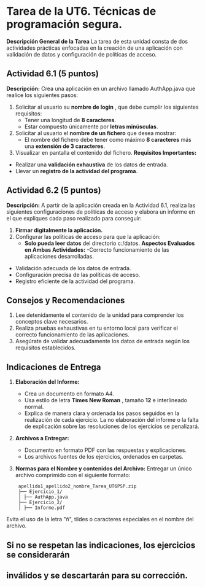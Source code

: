 # Tarea de la UT6. Técnicas de programación segura.

**Descripción General de la Tarea**
La tarea de esta unidad consta de dos actividades prácticas enfocadas en la creación de
una aplicación con validación de datos y configuración de políticas de acceso.

## Actividad 6.1 (5 puntos)

**Descripción:**
Crea una aplicación en un archivo llamado AuthApp.java que realice los siguientes pasos:

1. Solicitar al usuario su **nombre de login** , que debe cumplir los siguientes requisitos:
    - Tener una longitud de **8 caracteres**.
    - Estar compuesto únicamente por **letras minúsculas**.
2. Solicitar al usuario el **nombre de un fichero** que desea mostrar:
    - El nombre del fichero debe tener como máximo **8 caracteres** más una
       **extensión de 3 caracteres**.
3. Visualizar en pantalla el contenido del fichero.
**Requisitos Importantes:**
- Realizar una **validación exhaustiva** de los datos de entrada.
- Llevar un **registro de la actividad del programa**.

## Actividad 6.2 (5 puntos)

**Descripción:**
A partir de la aplicación creada en la Actividad 6.1, realiza las siguientes configuraciones de
políticas de acceso y elabora un informe en el que expliques cada paso realizado para
conseguir:

1. **Firmar digitalmente la aplicación.**
2. Configurar las políticas de acceso para que la aplicación:
    - **Solo pueda leer datos** del directorio c:/datos.
**Aspectos Evaluados en Ambas Actividades:**
-Correcto funcionamiento de las aplicaciones desarrolladas.
- Validación adecuada de los datos de entrada.
- Configuración precisa de las políticas de acceso.
- Registro eficiente de la actividad del programa.


## Consejos y Recomendaciones

1. Lee detenidamente el contenido de la unidad para comprender los conceptos clave
    necesarios.
2. Realiza pruebas exhaustivas en tu entorno local para verificar el correcto
    funcionamiento de las aplicaciones.
3. Asegúrate de validar adecuadamente los datos de entrada según los requisitos
    establecidos.

## Indicaciones de Entrega

1. **Elaboración del Informe:**
    - Crea un documento en formato A4.
    - Usa estilo de letra **Times New Roman** , tamaño **12** e interlineado normal.
    - Explica de manera clara y ordenada los pasos seguidos en la realización de
       cada ejercicio. La no elaboración del informe o la falta de explicación sobre
       las resoluciones de los ejercicios se penalizará.
2. **Archivos a Entregar:**
    - Documento en formato PDF con las respuestas y explicaciones.
    - Los archivos fuentes de los ejercicios, ordenados en carpetas.
3. **Normas para el Nombre y contenidos del Archivo:** Entregar un único archivo
    comprimido con el siguiente formato:
   
   ```plaintext
    apellido1_apellido2_nombre_Tarea_UT6PSP.zip
    ├── Ejercicio_1/
    │ ├── AuthApp.java
    ├── Ejercicio_2/
    │ ├── Informe.pdf
Evita el uso de la letra "ñ", tildes o caracteres especiales en el nombre del archivo.

## Si no se respetan las indicaciones, los ejercicios se considerarán

## inválidos y se descartarán para su corrección.



